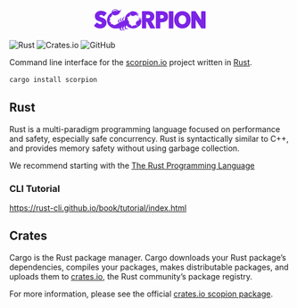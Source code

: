 <p align="center"><img alt="Meta Logo" src="https://raw.githubusercontent.com/brettwilcox/brettwilcox/main/docs/images/scorpion.png" /></p>

![Rust](https://github.com/scorpion/cli/workflows/Rust/badge.svg)
![Crates.io](https://img.shields.io/crates/v/scorpion?logo=rust)
![GitHub](https://img.shields.io/github/license/scorpion/cli?logo=apache&color=blue)

Command line interface for the [scorpion.io](https://scorpion.io) project written in [Rust](https://www.rust-lang.org).

``` bash
cargo install scorpion
```

## Rust

Rust is a multi-paradigm programming language focused on performance and safety, especially safe concurrency. Rust is syntactically similar to C++, and provides memory safety without using garbage collection.

We recommend starting with the [The Rust Programming Language](https://doc.rust-lang.org/book/)

### CLI Tutorial

<https://rust-cli.github.io/book/tutorial/index.html>

## Crates

Cargo is the Rust package manager. Cargo downloads your Rust package’s dependencies, compiles your packages, makes distributable packages, and uploads them to [crates.io](https://crates.io), the Rust community’s package registry.

For more information, please see the official [crates.io scopion package](https://crates.io/crates/scorpion).

[link1]: https://github.com/scorpion
